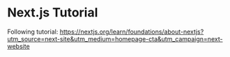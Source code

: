 # Next.js Tutorial
Following tutorial:
https://nextjs.org/learn/foundations/about-nextjs?utm_source=next-site&utm_medium=homepage-cta&utm_campaign=next-website